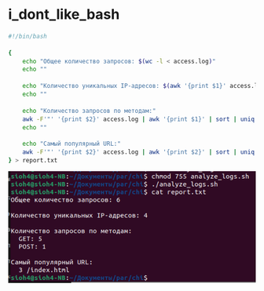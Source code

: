 # i_dont_like_bash

```sh
#!/bin/bash

{
    echo "Общее количество запросов: $(wc -l < access.log)"
    echo ""
    
    echo "Количество уникальных IP-адресов: $(awk '{print $1}' access.log | sort | uniq | wc -l)"
    echo ""
    
    echo "Количество запросов по методам:"
    awk -F'"' '{print $2}' access.log | awk '{print $1}' | sort | uniq -c | awk '{print "  " $2 ": " $1}'
    echo ""
    
    echo "Самый популярный URL:"
    awk -F'"' '{print $2}' access.log | awk '{print $2}' | sort | uniq -c | sort -nr | head -1 | awk '{print "  " $1 " " $2 ""}'
} > report.txt
```

![screen](https://raw.githubusercontent.com/siochy/i_dont_like_bash/refs/heads/main/screen.png)
